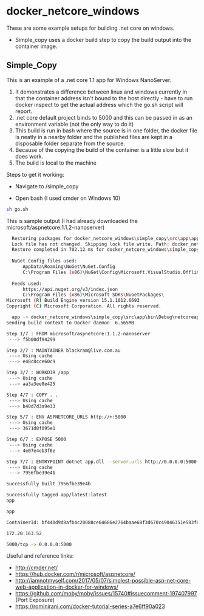 # docker_netcore_windows

These are some example setups for building .net core on windows. 
- Simple_copy uses a docker build step to copy the build output into the container image.


## Simple_Copy

This is an example of a .net core 1.1 app for Windows NanoServer.

  1. It demonstrates a difference between linux and windows currently in that the container address isn't bound to the host directly - have to run docker inspect to get the actual 
address which the go.sh script will report.
  2. .net core default project binds to 5000 and this can be passed in as an environment variable (not the only way to do it)
  3. This build is run in bash where the source is in one folder, the docker file is neatly in a nearby folder and the published files
  are kept in a disposable folder separate from the source.
  4. Because of the copying the build of the container is a little slow but it does work.
  5. The build is local to the machine
  
Steps to get it working:

- Navigate to /simple_copy

- Open bash (I used cmder on Windows 10)

```sh
sh go.sh
```

This is sample output (I had already downloaded the  microsoft/aspnetcore:1.1.2-nanoserver)

```sh
  Restoring packages for docker_netcore_windows\simple_copy\src\app\app.csproj...
  Lock file has not changed. Skipping lock file write. Path: docker_netcore_windows\simple_copy\src\app\obj\project.assets.json
  Restore completed in 702.12 ms for docker_netcore_windows\simple_copy\src\app\app.csproj.
  
  NuGet Config files used:
      AppData\Roaming\NuGet\NuGet.Config
      C:\Program Files (x86)\NuGet\Config\Microsoft.VisualStudio.Offline.config
  
  Feeds used:
      https://api.nuget.org/v3/index.json
      C:\Program Files (x86)\Microsoft SDKs\NuGetPackages\
Microsoft (R) Build Engine version 15.1.1012.6693
Copyright (C) Microsoft Corporation. All rights reserved.

  app -> docker_netcore_windows\simple_copy\src\app\bin\Debug\netcoreapp1.1\app.dll
Sending build context to Docker daemon  6.565MB

Step 1/7 : FROM microsoft/aspnetcore:1.1.2-nanoserver
 ---> f5b00df94299

Step 2/7 : MAINTAINER blackram@live.com.au
 ---> Using cache
 ---> e48c8cce60c9

Step 3/7 : WORKDIR /app
 ---> Using cache
 ---> aa3a3ee8e425

Step 4/7 : COPY . .
 ---> Using cache
 ---> b40d7d3a9e33

Step 5/7 : ENV ASPNETCORE_URLS http://+:5000
 ---> Using cache
 ---> 3671d8f095e1

Step 6/7 : EXPOSE 5000
 ---> Using cache
 ---> 4e07e4eb3f6e

Step 7/7 : ENTRYPOINT dotnet app.dll --server.urls http://0.0.0.0:5000
 ---> Using cache
 ---> 7956fbe39e4b

Successfully built 7956fbe39e4b

Successfully tagged app/latest:latest
app

app

ContainerId: bf440d9d8afb4c20088ce64686e2764baae68f3d670c49046351e583f65f6d67 (app)

172.20.163.52

5000/tcp -> 0.0.0.0:5000

```

Useful and reference links:

- http://cmder.net/
- https://hub.docker.com/r/microsoft/aspnetcore/
- http://iamnotmyself.com/2017/05/07/simplest-possible-asp-net-core-web-application-in-docker-for-windows/
- https://github.com/moby/moby/issues/15740#issuecomment-197407997 (Port Exposure)
- https://rominirani.com/docker-tutorial-series-a7e6ff90a023
